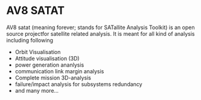 # AV8 SATAT
AV8 satat (meaning forever; stands for SATallite Analysis Toolkit) is an open source projectfor satellite related analysis.
It is meant for all kind of analysis including following
- Orbit Visualisation
- Attitude visualisation (3D)
- power generation ananlysis
- communication link margin analysis
- Complete mission 3D-analysis
- failure/impact analysis for subsystems redundancy
- and many more...
